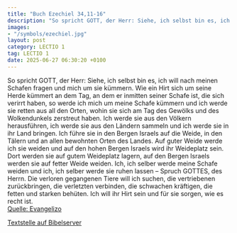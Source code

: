 ```yaml
---
title: "Buch Ezechiel 34,11-16"
description: "So spricht GOTT, der Herr: Siehe, ich selbst bin es, ich will nach meinen Schafen fragen und mich um sie kümmern. Wie ein Hirt sich um seine Herde kümmert an dem Tag, an dem er inmitten seiner Schafe ist, die sich verirrt haben, so werde ich mich um meine Schafe kümmern und ich w...."
images:
- "/symbols/ezechiel.jpg"
layout: post
category: LECTIO 1
tag: LECTIO 1
date: 2025-06-27 06:30:20 +0100
---
```

So spricht GOTT, der Herr: Siehe, ich selbst bin es, ich will nach meinen Schafen fragen und mich um sie kümmern.
Wie ein Hirt sich um seine Herde kümmert an dem Tag, an dem er inmitten seiner Schafe ist, die sich verirrt haben, so werde ich mich um meine Schafe kümmern und ich werde sie retten aus all den Orten, wohin sie sich am Tag des Gewölks und des Wolkendunkels zerstreut haben.<!--more-->
Ich werde sie aus den Völkern herausführen, ich werde sie aus den Ländern sammeln und ich werde sie in ihr Land bringen. Ich führe sie in den Bergen Israels auf die Weide, in den Tälern und an allen bewohnten Orten des Landes.
Auf guter Weide werde ich sie weiden und auf den hohen Bergen Israels wird ihr Weideplatz sein. Dort werden sie auf gutem Weideplatz lagern, auf den Bergen Israels werden sie auf fetter Weide weiden.
Ich, ich selber werde meine Schafe weiden und ich, ich selber werde sie ruhen lassen – Spruch GOTTES, des Herrn.
Die verloren gegangenen Tiere will ich suchen, die vertriebenen zurückbringen, die verletzten verbinden, die schwachen kräftigen, die fetten und starken behüten. Ich will ihr Hirt sein und für sie sorgen, wie es recht ist.<br>
[Quelle: Evangelizo](https://evangeliumtagfuertag.org/DE/gospel)

[Textstelle auf Bibelserver](https://www.bibleserver.com/EU/Ezechiel34,11-16)

